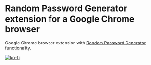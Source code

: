 # Random Password Generator extension for a Google Chrome browser

Google Chrome browser extension with [Random Password Generator](https://rndpwd.info) functionality.


[![ko-fi](https://ko-fi.com/img/githubbutton_sm.svg)](https://ko-fi.com/L3L5LJ3TB)
